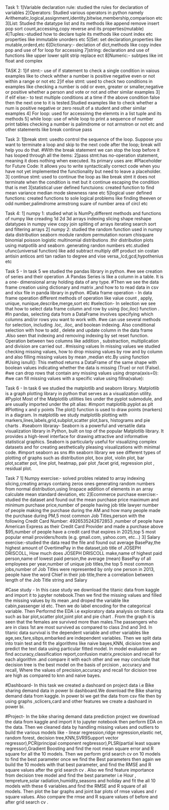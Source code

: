 Task 1:
1]Variable declaration rule: studied the rules for declaration of variables
2]Operators: Studied various operators in python namely Arithematic,logical,assignment,identity,bitwise,membership,comparison etc
3]List: Studied the datatype list and its methods like append remove insert pop  sort count,accessing,copy reverse and its properties(mutable)
4]Tuples:-studied how to declare tuple its methods like count index etc  properties like immutable unorders etc
5]Set: set declaration,properties like mutable,orderd,etc
6]Dictionary:- declation of dict,methods like copy index pop and use of for loop for accessing
7]string: declaration and use of functions like upper lower split strip replace ect
8]Numeric:- subtpes like int float and complex

TASK 2:
1]if stmt:- use of if statement to check a single condition in vaious examples like to check whther a number is positive negative even or not within a range or not etc
2]if else stmt: used to check two conditions in examples like checking a number is odd or even, greater or smaller,negative or positive whether a person and vote or not and other similar examples
3] if elif else:- to test multiple conditions at a time if the above condition  false then the next one to it is tested.Studied examples like to check whether a num is positive negative or zero result of a student and other similar examples
4] For loop: used for accessinng the elemnts in a list tuple and its methods 
5] while loop: use of while loop to print a sequence of number print tables checking a number is palimdrome or not armstron or not etc and other statements like break continue pass

Task 3:
1]break stmt: usedto control the sequence of the loop. Suppose you want to terminate a loop and skip to the next code after the loop; break will help you do that.
#With the break statement we can stop the loop before it has looped through all the items:
2]pass stmt:has no-operation statement, meaning it does nothing when executed. Its primary uses are:
#Placeholder for Future Code: It allows you to write syntactically correct code when you have not yet implemented the functionality but need to leave a placeholder.
3] continue stmt: used to continue the loop as like break stmt it does not terminate when the condition is met but it continue escaping the condition that is met
3]statistical user defined functuions: created function to find mean variance median mode skewness rane etc
5]logical user defined functions: created functions to sole logical problems like finding theeven or odd number,palimdrome armstrong suare of number area of circl etc

Task 4:
1] numpy 1: studied what is NumPy,different methods and functions of numpy like creading 1d 2d 3d arrays indexing slicing shape reshape datatypes in numpy view copy join spliting of arrays iterating search sort and filtering arrays
2] numpy 2: studied the random function used in numpy data distribution seaborn module random permutation noram chisquare binomial poisson logistic multinomial distributions .thir distribution plots using matpotlib and seaborn .generating randon numbers etc.studied ufunc(universal function) like add subtract multiply diff product sin costan antisin anticos anti tan radian to degree and vise versa,,lcd,gcd,hypothenius etc


Task 5 -
In task 5 we studied the pandas library in python.
#we see creation of series and their operation .A Pandas Series is like a column in a table. It is a one-
dimensional array holding data of any type.
#Then we see the data frame creation using dictionary and matrix ,and how to to read data in csv and
xlsx file in panda library in python.
#Data frame operation -
In data frame operation different methods of operation like value count , apply, unique,
nunique,describe,merge,sort etc
#selection-
In selection we see that how to select data frame column and row by using (loc,iloc) function .
#In pandas, selecting data from a DataFrame involves specifying which columns and/or rows you want
to work with.
#we can use several methods for selection, including .loc, .iloc, and boolean indexing.
Also conditional selection with how to add , delete and update column in the data frame .Also seen that
indexing and removing indexing by set reset function.
Operation between two columns like addition , substraction, multiplication and division are carried out .
#missing values
In missing values we studied checking missing values, how to drop missing values by row and by column
and also filling missing values by mean ,median etc.By using function
#Using isnull(): This method returns a DataFrame of the same shape with boolean values indicating
whether the data is missing (True) or not (False).
#we can drop rows that contain any missing values using dropna(axis=0):
#we can fill missing values with a specific value using fillna(value):

Task 6 -
In task 6 we studied the matplotlib and seaborn library.
Matplotlib is a graph plotting library in python that serves as a visualization utility.
#Pyplot
Most of the Matplotlib utilities lies under the pyplot submodule, and are usually imported under the plt
alias:
#import matplotlib.pyplot as plt
#Plotting x and y points
The plot() function is used to draw points (markers) in a diagram.
In matplotlib we study matplotlib plotting with markers,lines,labels,grid,subplot,scatter plot,bars,
histograms and pie charts .
#seaborn libraray-
Seaborn is a powerful and versatile data visualization library in Python, built on top of the popular
Matplotlib library.
It provides a high-level interface for drawing attractive and informative statistical graphics.
Seaborn is particularly useful for visualizing complex datasets and for creating aesthetically pleasing
visualizations with minimal code.
#import seaborn as sns
#In seaborn library we see different types of plotting of graphs such as distribution plot, box plot, violin
plot, bar plot,scatter pot,
line plot, heatmap, pair plot ,facet grid, regression plot , residual plot.

Task 7
1] Numpy exercise:- solved probles related to array indexing slicing,creating arrays containg zeros ones generating random numbers from normal distribution,using linspace addition of elements in an array calculate mean standard deviation, etc
2]Ecommerce purchase exercise:- studied the dataset and found out the mean purchase price maximum and minimum purchase price,number of people having job title lawyer number of people making the purchase during the AM and how many people made the purchase during PM,5 most common Job Titles,person with the following Credit Card Number: 4926535242672853 ,number of people have American Express as their Credit Card Provider and made a purchase above $95,number of people have a credit card that expires in 2025,top 5 most popular email providers/hosts (e.g. gmail.com, yahoo.com, etc...)
3] Salary exercise:-studied the data read the file and found out average BasePay,the highest amount of OvertimePay in the dataset,job title of JOSEPH DRISCOLL, How much does JOSEPH DRISCOLL make,name of highest paid person,name of lowest paid person,the average (mean) BasePay of all employees per year,number of unique job titles,the top 5 most common jobs,number of  Job Titles were represented by only one person in 2013, people have the word Chief in their job title,there a correlation between length of the Job Title string and Salary

#Case study -
In this case study we download the titanic data from kaggle and import it to jupyter notebook.Then we find the missing values and filled the missing values by its mean ,and droped the variable like cabin,passenger id etc. Then we do label encoding for the categorical variable.
Then Performd the EDA i.e exploratory data analysis on titanic data such as bar plot,scatter plot,joint plot and pie chart .
From the graph it is seen that the females are survived more than males.The passengers who are in class 1st are most survived as compared to class 2nd and 3rd.
In titanic data survival is the dependent variable and other variables like age,sex,fare,sibps,embarked are independent variables.
Then we split data into train test and fit the algorithms like naive bayes,KNN, dicision tree and predict the text data using particular fitted model.
In model evaluation we find accuracy,classification report,confusion matrix,precision and recall for each algorithm .and compare it with each other and we may conclude that 
decision tree is the best model on the basis of prcision , accuracy and recall, Where the values of precision,accuracy and recall for dicision tree are high as compared to knn and naive bayes.

#Dashboard-
In this task we created a dashoard on project data i.e Bike sharing demand data in power bi dashboard.We download the Bike sharing demand data from kaggle. In power bi we get the data from csv file then by using graphs ,sclicers,card and other features we create a dashoard in power bi.

#Project-
In the bike sharing demand data prediction project we download the data from kaggle and import it to jupyter notebook then perform EDA on the data.
Then we cleaned data by handling missing values and outliers to build the various models like - linear regression,ridge regression,elastic net, random forest, decision tree,KNN,SVR9Support vector regressor),PCR(principal component regbressor),PLSR(partial least square regressor),Gradient Boosting and find the root mean square error and R square for all the 10 models.
Then we perform grid search cv on 10 models to find the best parameter once we find the Best parameters then again we build the 10 models with that best parameter, and find the RMSE and R square values after the grid search cv .
Also we find feature importance from decision tree model and find the best parameter i.e Hour , tempreture,solar radiation,humidity,seasons and holiday and fit the all 10 models with these 6 variables.and find the RMSE and R square of all models.
Then plot the bar graphs and joint bar plots of rmse values and r square values. Also compare the rmse and R square values of before and after grid search cv .

